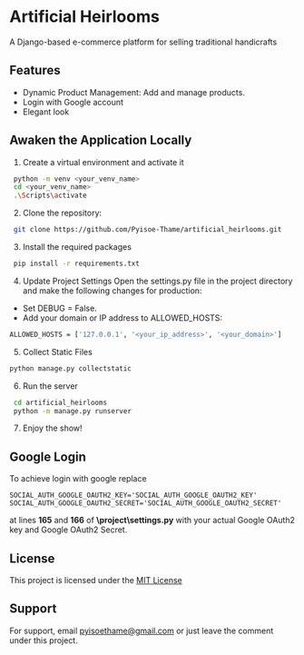 
# Artificial Heirlooms

A Django-based e-commerce platform for selling traditional handicrafts


## Features

- Dynamic Product Management: Add and manage products.
- Login with Google account
- Elegant look


## Awaken the Application Locally

1. Create a virtual environment and activate it
```bash
 python -m venv <your_venv_name>
 cd <your_venv_name>
 .\Scripts\activate
```
2. Clone the repository:
```bash
 git clone https://github.com/Pyisoe-Thame/artificial_heirlooms.git
```
3. Install the required packages
```bash
 pip install -r requirements.txt
```
4. Update Project Settings
Open the settings.py file in the project directory and make the following changes for production:
- Set DEBUG = False.
- Add your domain or IP address to ALLOWED_HOSTS:
```bash
ALLOWED_HOSTS = ['127.0.0.1', '<your_ip_address>', '<your_domain>']
```
5. Collect Static Files
```bash
python manage.py collectstatic
```
6. Run the server
```bash
 cd artificial_heirlooms
 python -m manage.py runserver
```
7. Enjoy the show!
## Google Login
To achieve login with google replace
```
SOCIAL_AUTH_GOOGLE_OAUTH2_KEY='SOCIAL_AUTH_GOOGLE_OAUTH2_KEY'
SOCIAL_AUTH_GOOGLE_OAUTH2_SECRET='SOCIAL_AUTH_GOOGLE_OAUTH2_SECRET'
```
at lines __165__ and __166__ of __\project\settings.py__
with your actual Google OAuth2 key and Google OAuth2 Secret.

## License

This project is licensed under the [MIT License](https://choosealicense.com/licenses/mit/)


## Support

For support, email pyisoethame@gmail.com or just leave the comment under this project.

